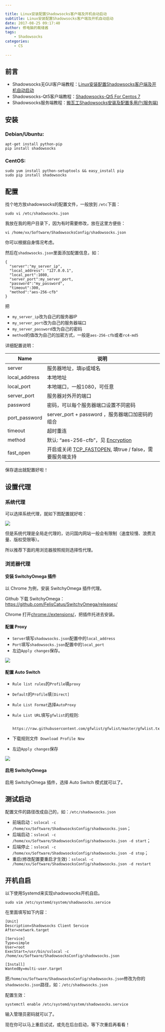 ```yaml
---

title: Linux安装配置Shadowsocks客户端及开机自动启动
subtitle: Linux安装配置Shadowsocks客户端及开机自动启动
date: 2017-08-25 09:17:40
author: 修电脑的裁缝酱
tags:
	- Shadowsocks
categories: 
	- CS
	
---
```


## 前言

* Shadowsocks无GUI客户端教程：[Linux安装配置Shadowsocks客户端及开机自动启动](https://blog.huihut.com/2017/08/25/LinuxInstallConfigShadowsocksClient/)
* Shadowsocks-Qt5客户端教程：[Shadowsocks-Qt5 For Centos 7](https://blog.huihut.com/2017/03/25/Shadowsocks-Qt5ForCentos7/)
* Shadowsocks服务端教程：[搬瓦工Shadowsocks安装及配置多用户(服务端)](https://blog.huihut.com/2016/12/03/BandwagonShadowsocksServer/)

## 安装

### Debian/Ubuntu:

    apt-get install python-pip
    pip install shadowsocks

### CentOS:

    sudo yum install python-setuptools && easy_install pip
    sudo pip install shadowsocks
    
<!-- more -->

## 配置

找个地方放shadowsocks的配置文件，一般放到 `/etc`下面：

    sudo vi /etc/shadowsocks.json

我放在我的用户目录下，因为有时需要修改，放在这里方便些：

    vi /home/xx/Software/ShadowsocksConfig/shadowsocks.json

你可以根据自身情况考虑。

然后在`shadowsocks.json`里面添加配置信息，如：

    {
      "server":"my_server_ip",
      "local_address": "127.0.0.1",
      "local_port":1080,
      "server_port":my_server_port,
      "password":"my_password",
      "timeout":300,
      "method":"aes-256-cfb"
    }

把

* `my_server_ip`改为自己的服务器IP
* `my_server_port`改为自己的服务器端口
* `my_server_password`改为自己的密码
* `method`的值改为自己的加密方式，一般是`aes-256-cfb`或者`rc4-md5`


详细配置说明：

|    Name       	| 说明 	|
| ----------    	| ----------- 	|
| server        	|  服务器地址，填ip或域名 |
| local_address   	|  本地地址 	|
| local_port	 	|  本地端口，一般1080，可任意|
| server_port    	|  服务器对外开的端口	|
| password      	|  密码，可以每个服务器端口设置不同密码 |
| port_password    	|  server_port + password ，服务器端口加密码的组合 |
| timeout       	|  超时重连	|
| method        	|  默认: “aes-256-cfb”，见 [Encryption](https://github.com/shadowsocks/shadowsocks/wiki/Encryption)	|
| fast_open     	|  开启或关闭 [TCP_FASTOPEN](https://github.com/shadowsocks/shadowsocks/wiki/TCP-Fast-Open), 填true / false，需要服务端支持|

保存退出就配置好啦！

## 设置代理

### 系统代理

可以选择系统代理，就如下图配置就好啦：

![](http://huihut-img.oss-cn-shenzhen.aliyuncs.com/SystemNetworkProxy.png)

但是系统代理是全局走代理的，访问国内网站一般会有限制（速度较慢、浪费流量、版权受限等）。

所以推荐下面的用浏览器按照规则选择性代理。

### 浏览器代理

#### 安装 SwitchyOmega 插件

以 Chrome 为例，安装 SwitchyOmega 插件代理。

Github 下载 SwitchyOmega：<https://github.com/FelisCatus/SwitchyOmega/releases/>

Chrome 打开[chrome://extensions/](chrome://extensions/)，把插件托进去安装。

#### 配置 Proxy

* `Server`填写`shadowsocks.json`配置中的`local_address`
* `Port`填写`shadowsocks.json`配置中的`local_port`
* 左边`Apply changes`保存。

![](http://huihut-img.oss-cn-shenzhen.aliyuncs.com/SwitchyOmegaProxy.png)

#### 配置 Auto Switch

* `Rule list rules`的`Profile`填`proxy`
* `Default`的`Profile`填`[Direct]`
* `Rule List Format`选择`AutoProxy`
* `Rule List URL`填写`gfwlist`的规则: 
	
		https://raw.githubusercontent.com/gfwlist/gfwlist/master/gfwlist.txt

* 下载规则文件` Download Profile Now`
* 左边`Apply changes`保存

![](http://huihut-img.oss-cn-shenzhen.aliyuncs.com/SwitchyOmegaAutoSwitch.png)

#### 启用 SwitchyOmega

启用 SwitchyOmega 插件，选择 Auto Switch 模式就可以了。

## 测试启动

配置文件的路径改成自己的，如：`/etc/shadowsocks.json`

* 前端启动：`sslocal -c /home/xx/Software/ShadowsocksConfig/shadowsocks.json`；
* 后端启动：`sslocal -c /home/xx/Software/ShadowsocksConfig/shadowsocks.json -d start`；
* 后端停止：`sslocal -c /home/xx/Software/ShadowsocksConfig/shadowsocks.json -d stop`；
* 重启(修改配置要重启才生效)：`sslocal -c /home/xx/Software/ShadowsocksConfig/shadowsocks.json -d restart`

## 开机自启

以下使用Systemd来实现shadowsocks开机自启。

    sudo vim /etc/systemd/system/shadowsocks.service

在里面填写如下内容：

    [Unit]
    Description=Shadowsocks Client Service
    After=network.target

    [Service]
    Type=simple
    User=root
    ExecStart=/usr/bin/sslocal -c /home/xx/Software/ShadowsocksConfig/shadowsocks.json

    [Install]
    WantedBy=multi-user.target

把`/home/xx/Software/ShadowsocksConfig/shadowsocks.json`修改为你的`shadowsocks.json`路径，如：`/etc/shadowsocks.json`

配置生效：

    systemctl enable /etc/systemd/system/shadowsocks.service

输入管理员密码就可以了。

现在你可以马上重启试试，或先在后台启动，等下次重启再看看！


